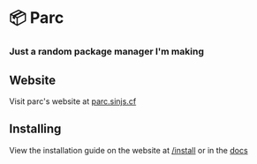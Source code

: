 # 📦 Parc

### Just a random package manager I'm making

## Website
Visit parc's website at [parc.sinjs.cf](https://parc.sinjs.cf?utm-source=github-readme)

## Installing
View the installation guide on the website at [/install](https://parc.sinjs.cf/install?utm-source=github-readme) or in the [docs](docs/Installing.md)